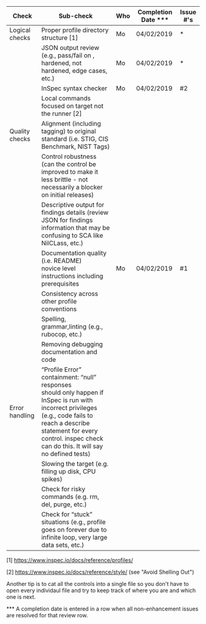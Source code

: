 | Check          | Sub-check                                                                         | Who | Completion Date *** | Issue #'s |
|----------------|-----------------------------------------------------------------------------------|-----|-----------------|-----------|
|Logical checks| Proper profile directory structure	[1]						|Mo|04/02/2019|*|
||JSON output review (e.g., pass/fail on ,<br>hardened, not hardened, edge cases, etc.)|Mo|04/02/2019|*|
||InSpec syntax checker|Mo|04/02/2019|#2|
||Local commands focused on target not the runner [2]|||
|Quality checks|Alignment (including tagging) to original<br> standard (i.e. STIG, CIS Benchmark, NIST Tags)|||
||Control robustness (can the control be improved to make it less brittle - not necessarily a blocker on initial releases)|||
||Descriptive output for findings details (review JSON for findings information that may be confusing to SCA like NilCLass, etc.)|||
||Documentation quality (i.e. README)<br> novice level instructions including prerequisites|Mo|04/02/2019|#1|
||Consistency across other profile conventions |||
||Spelling, grammar,linting (e.g., rubocop, etc.)|||
||Removing debugging documentation and code|||
| Error handling |“Profile Error” containment: “null” responses <br>should only happen if InSpec is run with incorrect privileges (e.g., code fails to reach a describe statement for every control. inspec check can do this. It will say no defined tests)|||
||Slowing the target (e.g. filling up disk, CPU spikes)|||
||Check for risky commands (e.g. rm, del, purge, etc.)|||
||Check for “stuck” situations (e.g., profile goes on forever due to infinite loop, very large data sets, etc.)|||


[1] https://www.inspec.io/docs/reference/profiles/

[2] https://www.inspec.io/docs/reference/style/ (see "Avoid Shelling Out")

Another tip is to cat all the controls into a single file so you don't have to open every individaul file and try to keep track of where you are and which one is next.

*** A completion date is entered in a row when all non-enhancement issues are resolved for that review row.
